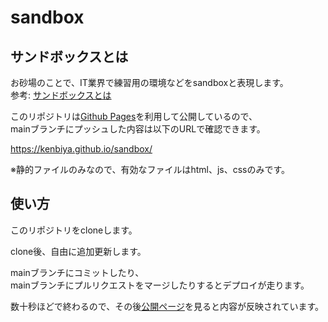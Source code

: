 # sandbox

## サンドボックスとは

お砂場のことで、IT業界で練習用の環境などをsandboxと表現します。  
参考: [サンドボックスとは](https://www.sophia-it.com/content/%E3%82%B5%E3%83%B3%E3%83%89%E3%83%9C%E3%83%83%E3%82%AF%E3%82%B9)

このリポジトリは[Github Pages](https://docs.github.com/ja/pages/getting-started-with-github-pages/about-github-pages)を利用して公開しているので、  
mainブランチにプッシュした内容は以下のURLで確認できます。

https://kenbiya.github.io/sandbox/

※静的ファイルのみなので、有効なファイルはhtml、js、cssのみです。

## 使い方

このリポジトリをcloneします。

clone後、自由に追加更新します。

mainブランチにコミットしたり、  
mainブランチにプルリクエストをマージしたりするとデプロイが走ります。

数十秒ほどで終わるので、その後[公開ページ](https://kenbiya.github.io/sandbox/)を見ると内容が反映されています。
